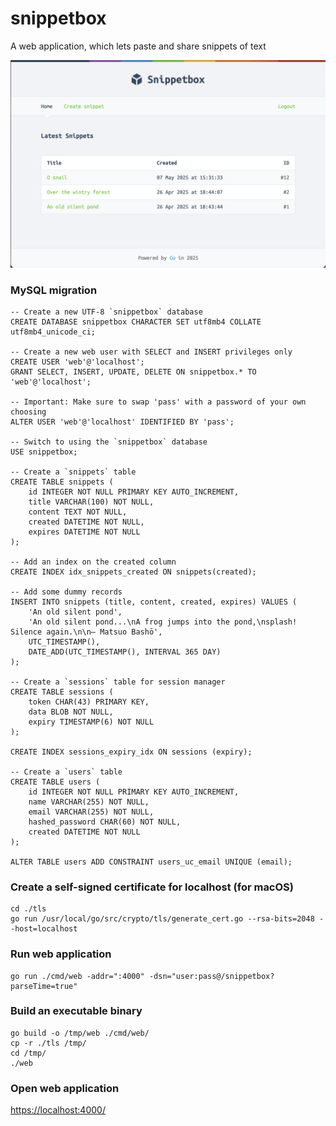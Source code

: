 # snippetbox

A web application, which lets paste and share snippets of text

![snippetbox web app](img/homePage.png "snippetbox web app")

###  MySQL migration

    -- Create a new UTF-8 `snippetbox` database
    CREATE DATABASE snippetbox CHARACTER SET utf8mb4 COLLATE utf8mb4_unicode_ci;

    -- Create a new web user with SELECT and INSERT privileges only
    CREATE USER 'web'@'localhost';
    GRANT SELECT, INSERT, UPDATE, DELETE ON snippetbox.* TO 'web'@'localhost';

    -- Important: Make sure to swap 'pass' with a password of your own choosing
    ALTER USER 'web'@'localhost' IDENTIFIED BY 'pass';

    -- Switch to using the `snippetbox` database
    USE snippetbox;

    -- Create a `snippets` table
    CREATE TABLE snippets (
        id INTEGER NOT NULL PRIMARY KEY AUTO_INCREMENT,
        title VARCHAR(100) NOT NULL,
        content TEXT NOT NULL,
        created DATETIME NOT NULL,
        expires DATETIME NOT NULL
    );

    -- Add an index on the created column
    CREATE INDEX idx_snippets_created ON snippets(created);

    -- Add some dummy records
    INSERT INTO snippets (title, content, created, expires) VALUES (
        'An old silent pond',
        'An old silent pond...\nA frog jumps into the pond,\nsplash! Silence again.\n\n– Matsuo Bashō',
        UTC_TIMESTAMP(),
        DATE_ADD(UTC_TIMESTAMP(), INTERVAL 365 DAY)
    );

    -- Create a `sessions` table for session manager
    CREATE TABLE sessions (
        token CHAR(43) PRIMARY KEY,
        data BLOB NOT NULL,
        expiry TIMESTAMP(6) NOT NULL
    );

    CREATE INDEX sessions_expiry_idx ON sessions (expiry);

    -- Create a `users` table
    CREATE TABLE users (
        id INTEGER NOT NULL PRIMARY KEY AUTO_INCREMENT,
        name VARCHAR(255) NOT NULL,
        email VARCHAR(255) NOT NULL,
        hashed_password CHAR(60) NOT NULL,
        created DATETIME NOT NULL
    );

    ALTER TABLE users ADD CONSTRAINT users_uc_email UNIQUE (email);


### Create a self-signed certificate for localhost (for macOS)

    cd ./tls
    go run /usr/local/go/src/crypto/tls/generate_cert.go --rsa-bits=2048 --host=localhost


### Run web application

    go run ./cmd/web -addr=":4000" -dsn="user:pass@/snippetbox?parseTime=true"


### Build an executable binary

    go build -o /tmp/web ./cmd/web/
    cp -r ./tls /tmp/
    cd /tmp/
    ./web

### Open web application

[https://localhost:4000/](https://localhost:4000/)
